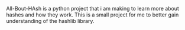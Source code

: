 All-Bout-HAsh is a python project that i am making to learn more about hashes and how they work. This is a small project for me to better gain understanding of the hashlib library.

